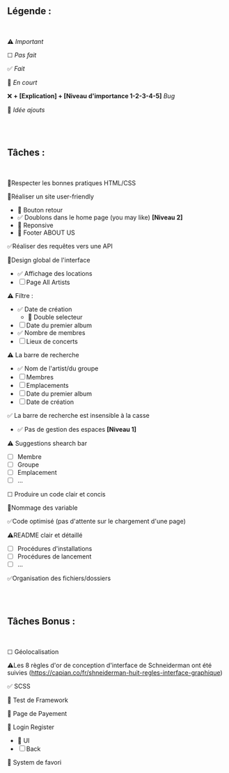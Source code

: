 
<br>

## **Légende :**

<br>

⚠️ *Important*

☐ *Pas fait*

✅ *Fait*

🚧 *En court*

❌ **+ [Explication] + [Niveau d'importance 1-2-3-4-5]** *Bug*

🤔 *Idée ajouts*

<br>
<br>

## **Tâches :**

<br>

🚧Respecter les bonnes pratiques HTML/CSS

🚧Réaliser un site user-friendly
 - 🚧 Bouton retour
 - ✅ Doublons dans le home page (you may like) **[Niveau 2]**
 - 🤔 Reponsive
 - 🤔 Footer ABOUT US

✅Réaliser des requêtes vers une API

🚧Design global de l'interface
 - ✅ Affichage des locations
 - ☐ Page All Artists

⚠️ Filtre :
 - ✅ Date de création
    - 🤔 Double selecteur
 - ☐ Date du premier album
 - ✅ Nombre de membres
 - ☐ Lieux de concerts

⚠️ La barre de recherche
 - ✅ Nom de l'artist/du groupe
 - ☐ Membres
 - ☐ Emplacements
 - ☐ Date du premier album
 - ☐ Date de création

✅ La barre de recherche est insensible à la casse
 - ✅ Pas de gestion des espaces **[Niveau 1]**

⚠️ Suggestions shearch bar
 - ☐ Membre
 - ☐ Groupe
 - ☐ Emplacement
 - ☐ ...

☐ Produire un code clair et concis

🚧Nommage des variable

✅Code optimisé (pas d'attente sur le chargement d'une page)

⚠️README clair et détaillé
 - ☐ Procédures d'installations
 - ☐ Procédures de lancement
 - ☐ ...

✅Organisation des fichiers/dossiers


<br>
<br>

## **Tâches Bonus :**

<br>

☐ Géolocalisation

⚠️Les 8 règles d'or de conception d'interface de Schneiderman ont été suivies (https://capian.co/fr/shneiderman-huit-regles-interface-graphique)

✅ SCSS

🤔 Test de Framework

🤔 Page de Payement

🤔 Login Register
 - 🚧 UI
 - ☐ Back

🤔 System de favori
